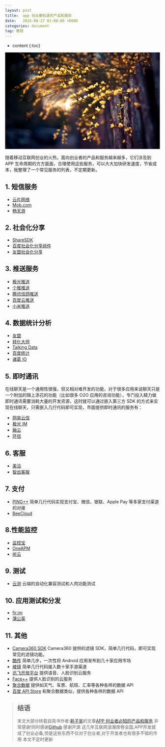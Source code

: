 ```yaml
---
layout: post
title:  app 创业要知道的产品和服务
date:   2016-08-27 01:08:00 +0800
categories: document
tag: 教程
---
```


* content
{:toc}





<img src="/styles/images/blogImg/blog0001.jpg" class="fit image">

随着移动互联网创业的火热，面向创业者的产品和服务越来越多，它们涉及到 APP 生命周期的方方面面，合理使用这些服务，可以大大加快研发速度，节省成本，我整理了一个常见服务的列表，不定期更新。

## 1. 短信服务
+ [云片网络](https://www.yunpian.com/)
+ [Mob.com](http://mob.com/#/index)
+ [畅天游](http://changty.com/index.html)

## 2. 社会化分享
+ [ShareSDK](http://sharesdk.mob.com/#/sharesdk)
+ [百度社会化分享组件](http://developer.baidu.com/soc/share)
+ [友盟社会化分享](http://www.umeng.com/social)

## 3. 推送服务
+ [极光推送](https://www.jpush.cn/)
+ [个推推送](http://www.getui.com/)
+ [腾讯信鸽推送](http://xg.qq.com/)
+ [百度云推送](http://developer.baidu.com/cloud/push)
+ [小米推送](http://dev.xiaomi.com/doc/?page_id=1670)

## 4. 数据统计分析
+ [友盟](http://www.umeng.com/)
+ [转化大师](http://conv.mobi/)
+ [Talking Data](https://www.talkingdata.com/)
+ [百度统计](http://tongji.baidu.com/)
+ [诸葛 IO](http://zhugeio.com/)

## 5. 即时通讯
在线聊天是一个通用性很强，但又相对难开发的功能，对于很多应用来说聊天只是一个附加的锦上添花的功能（比如很多 O2O 应用的咨询功能），专门投入精力做即时通讯需要消耗大量的开发资源，这时就可以通过嵌入第三方 SDK 的方式来实现在线聊天，只需嵌入几行代码即可实现，市面提供即时通讯的服务有：
+ [网易云信](http://netease.im/)
+ [极光 IM](https://www.jpush.cn/common/im)
+ [融云](http://www.rongcloud.cn/)
+ <a href="http://www.easemob.com/products" target="_blank">环信</a>

## 6. 客服
+ <a href="https://meiqia.com/" target="_blank">美洽</a>
+ <a href="http://www.sobot.com/" target="_blank">智齿客服</a>

## 7. 支付
+ <a href="https://pingxx.com/" target="_blank">PING++</a> 简单几行代码实现支付宝、微信、银联、Apple Pay 等多家支付渠道的对接
+ <a href="https://beecloud.cn/" target="_blank">BeeCloud</a>

## 8.性能监控
+ <a href="http://www.jiankongbao.com/" target="_blank">监控宝</a>
+ <a href="https://www.oneapm.com/" target="_blank">OneAPM</a>
+ <a href="http://www.tingyun.com/" target="_blank">听云</a>

## 9. 测试
+ <a href="http://www.testin.cn/" target="_blank">云测</a>
云端的自动化兼容测试和人肉功能测试

## 10. 应用测试和分发
+ <a href="http://fir.im/" target="_blank">fir.im</a>
+ <a href="http://www.pgyer.com/" target="_blank">蒲公英</a>

## 11. 其他
+ <a href="http://sdk.camera360.com/" target="_blank">Camera360 SDK</a> Camera360 提供的滤镜 SDK，简单几行代码，即可实现常见的滤镜功能。
+ <a href="http://www.coolchuan.com/" target="_blank">酷传</a> 简单几步，一次性将 Android 应用发布到几十家应用市场
+ <a href="http://www.ljsdk.com/" target="_blank">棱镜</a> 简单几行代码接入数十家手游渠道
+ <a href="http://www.xfyun.cn/" target="_blank">讯飞开放平台</a> 提供语音、人脸识别云服务
+ <a href="http://www.faceplusplus.com.cn/" target="_blank">Face++</a> 提供人脸识别的云服务
+ <a href="http://www.juhe.cn/" target="_blank">聚合数据</a> 提供如天气、车票、航班、汇率等各种各样的数据 API
+ <a href="http://apistore.baidu.com/" target="_blank">百度 API Store</a> 和聚合数据类似，提供各种各样的数据 API

> ## 结语
> 本文大部分转载自简书作者:[耗子吴](http://www.jianshu.com/u/ABsmcz)的文章[APP 创业者必知的产品和服务](http://www.jianshu.com/p/ba5f2cf5d5db) 非常感谢!同时感谢[Github](https://github.com) 感谢开源
> 这几年互联网浪潮席卷全国,APP开发就成了创业必备,但是这些东西不仅对于创业者,对于开发者也有很多不错的作用
> 本文不定时更新
















